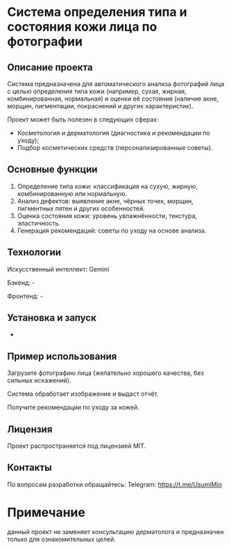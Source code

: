 # Система определения типа и состояния кожи лица по фотографии
## Описание проекта

Система предназначена для автоматического анализа фотографий лица с целью определения типа кожи (например, сухая, жирная, комбинированная, нормальная) и оценки её состояния (наличие акне, морщин, пигментации, покраснений и других характеристик).

Проект может быть полезен в следующих сферах:
- Косметология и дерматология (диагностика и рекомендации по уходу);
- Подбор косметических средств (персонализированные советы).

## Основные функции
1. Определение типа кожи: классификация на сухую, жирную, комбинированную или нормальную.
2. Анализ дефектов: выявление акне, чёрных точек, морщин, пигментных пятен и других особенностей.
3. Оценка состояния кожи: уровень увлажнённости, текстура, эластичность.
4. Генерация рекомендаций: советы по уходу на основе анализа.

## Технологии
Искусcтвенный интеллект: Gemini

Бэкенд: -

Фронтенд: -

## Установка и запуск
-

## Пример использования
Загрузите фотографию лица (желательно хорошего качества, без сильных искажений).

Система обработает изображение и выдаст отчёт.

Получите рекомендации по уходу за кожей.

## Лицензия
Проект распространяется под лицензией MIT.

## Контакты
По вопросам разработки обращайтесь:
Telegram: https://t.me/UsumiMin

# Примечание
данный проект не заменяет консультацию дерматолога и предназначен только для ознакомительных целей.
